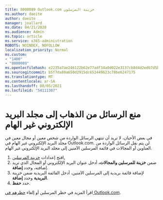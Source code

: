 ```yaml
---
title: 8000089 Outlook.com خزينة المرسلون
ms.author: daeite
author: daeite
manager: joallard
ms.date: 04/21/2020
ms.audience: Admin
ms.topic: article
ms.service: o365-administration
ROBOTS: NOINDEX, NOFOLLOW
localization_priority: Normal
ms.custom:
- "1400"
- "8000089"
ms.openlocfilehash: e2235a7ae246122b62e77adf34a0d022e3137cb8d4d2edb7d5b5db4d78bc42e9
ms.sourcegitcommit: b5f7da89a650d2915dc652449623c78be6247175
ms.translationtype: MT
ms.contentlocale: ar-SA
ms.lasthandoff: 08/05/2021
ms.locfileid: "54111387"
---
```

# <a name="stop-messages-from-going-into-your-junk-email-folder"></a>منع الرسائل من الذهاب إلى مجلد البريد الإلكتروني غير الهام

في بعض الأحيان، لا تريد أن تنتهي الرسائل الواردة من شخص معين أو مجال معين في مجلد البريد الإلكتروني غير الهام في Outlook.com. لن يتم نقل الرسائل الواردة من العناوين أو المجالات في قائمة المرسلين الآمنين إلى مجلد البريد الإلكتروني غير الهام.

1. افتح إعدادات [خزينة المرسلين.](https://go.microsoft.com/fwlink/?linkid=2035804)
2. ضمن **خزينة للمرسلين والمجالات،** أدخل عنوان البريد الإلكتروني أو المجال الذي تريد إضافته، وحدد **إضافة**.
3. لإضافة قائمة بريدية إلى المرسلين الآمنين، أدخل القائمة البريدية ضمن خزينة **البريدية** وحدد **إضافة**.
4. حدد **حفظ**.

اقرأ المزيد في حظر المرسلين أو إلغاء [حظرهم في Outlook.com](https://support.office.com/article/afba1c94-77bb-4f50-8b85-057cf52f4d5e?wt.mc_id=Office_Outlook_com_Alchemy).